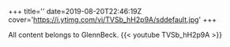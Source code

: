 +++
title=''
date=2019-08-20T22:46:19Z
cover='https://i.ytimg.com/vi/TVSb_hH2p9A/sddefault.jpg'
+++

All content belongs to GlennBeck.
{{< youtube TVSb_hH2p9A >}}
